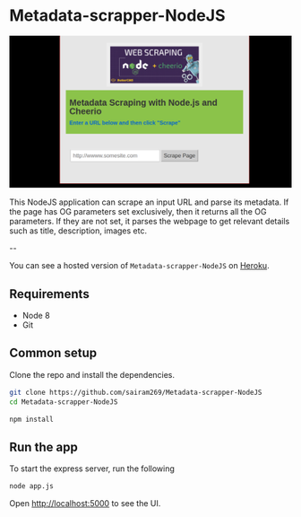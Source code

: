 # Metadata-scrapper-NodeJS

[![CircleCI](https://github.com/sairam269/Metadata-scrapper-NodeJS/blob/master/assets/images/metadataScraperNodeJS.png?raw=true)](http://metadata-scrapper-nodejs.herokuapp.com/)

This NodeJS application can scrape an input URL and parse its metadata. If the page has OG parameters set exclusively, then it returns all the OG parameters. If they are not set, it parses the webpage to get relevant details such as title, description, images etc.

--

You can see a hosted version of `Metadata-scrapper-NodeJS` on <a href="http://metadata-scrapper-nodejs.herokuapp.com/" target="_blank">Heroku</a>.

## Requirements

* Node 8
* Git

## Common setup

Clone the repo and install the dependencies.

```bash
git clone https://github.com/sairam269/Metadata-scrapper-NodeJS
cd Metadata-scrapper-NodeJS
```

```bash
npm install
```

## Run the app

To start the express server, run the following

```bash
node app.js
```

Open [http://localhost:5000](http://localhost:5000) to see the UI.

